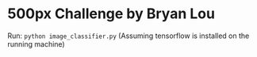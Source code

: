 # 500px Challenge by Bryan Lou 

Run: `python image_classifier.py`
(Assuming tensorflow is installed on the running machine)
